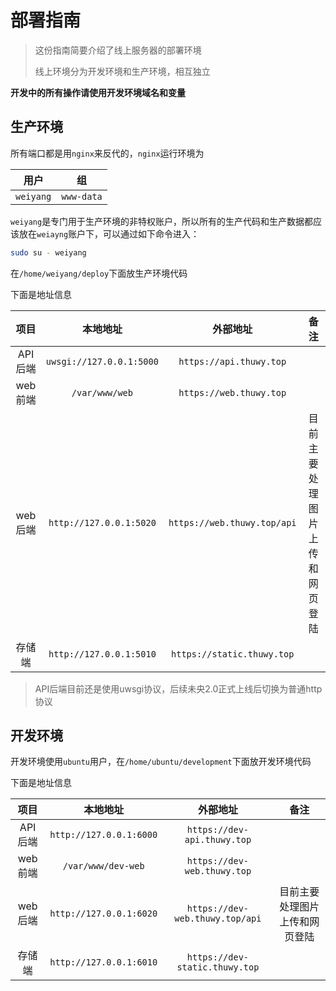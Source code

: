 # 部署指南

> 这份指南简要介绍了线上服务器的部署环境
> 
> 线上环境分为开发环境和生产环境，相互独立

**开发中的所有操作请使用开发环境域名和变量**

## 生产环境

所有端口都是用`nginx`来反代的，`nginx`运行环境为

|   用户    |     组     |
| :-------: | :--------: |
| `weiyang` | `www-data` |

`weiyang`是专门用于生产环境的非特权账户，所以所有的生产代码和生产数据都应该放在`weiayng`账户下，可以通过如下命令进入：

```bash
sudo su - weiyang
```

在`/home/weiyang/deploy`下面放生产环境代码

下面是地址信息

|  项目   |         本地地址         |          外部地址           |              备注              |
| :-----: | :----------------------: | :-------------------------: | :----------------------------: |
| API后端 | `uwsgi://127.0.0.1:5000` |   `https://api.thuwy.top`   |                                |
| web前端 |      `/var/www/web`      |   `https://web.thuwy.top`   |                                |
| web后端 | `http://127.0.0.1:5020`  | `https://web.thuwy.top/api` | 目前主要处理图片上传和网页登陆 |
| 存储端  | `http://127.0.0.1:5010`  | `https://static.thuwy.top`  |                                |

> API后端目前还是使用uwsgi协议，后续未央2.0正式上线后切换为普通http协议



## 开发环境

开发环境使用`ubuntu`用户，在`/home/ubuntu/development`下面放开发环境代码

下面是地址信息

|  项目   |        本地地址         |            外部地址             |              备注              |
| :-----: | :---------------------: | :-----------------------------: | :----------------------------: |
| API后端 | `http://127.0.0.1:6000` |   `https://dev-api.thuwy.top`   |                                |
| web前端 |   `/var/www/dev-web`    |   `https://dev-web.thuwy.top`   |                                |
| web后端 | `http://127.0.0.1:6020` | `https://dev-web.thuwy.top/api` | 目前主要处理图片上传和网页登陆 |
| 存储端  | `http://127.0.0.1:6010` | `https://dev-static.thuwy.top`  |                                |
